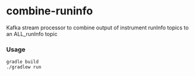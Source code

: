 # combine-runinfo

Kafka stream processor to combine output of instrument runInfo topics to an ALL_runInfo topic

### Usage

```
gradle build
./gradlew run
```